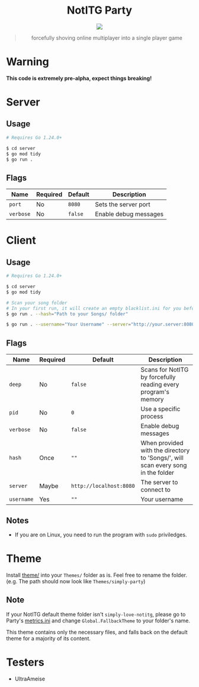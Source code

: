 <div align="center">
  
# NotITG Party

<a href="#">
  <img src="https://img.shields.io/badge/version-pre--alpha-red">  
</a>

> forcefully shoving online multiplayer into a single player game

</div>

# Warning

**This code is extremely pre-alpha, expect things breaking!**

# Server

## Usage

```bash
# Requires Go 1.24.0+ 

$ cd server
$ go mod tidy
$ go run .
```
## Flags

| Name | Required | Default | Description |
| --- | --- | --- | --- |
| `port` | No | `8080` | Sets the server port |
| `verbose` | No | `false` | Enable debug messages |

# Client

## Usage

```bash
# Requires Go 1.24.0+ 

$ cd server
$ go mod tidy

# Scan your song folder
# In your first run, it will create an empty blacklist.ini for you before exiting
$ go run . --hash="Path to your Songs/ folder"

$ go run . --username="Your Username" --server="http://your.server:8080"
```

## Flags

| Name | Required | Default | Description |
| --- | --- | --- | --- |
| `deep` | No | `false` | Scans for NotITG by forcefully reading every program's memory |
| `pid` | No | `0` | Use a specific process |
| `verbose` | No | `false` | Enable debug messages |
| `hash` | Once | `""` | When provided with the directory to 'Songs/', will scan every song in the folder |
| `server` | Maybe | `http://localhost:8080` | The server to connect to |
| `username` | Yes | `""` | Your username |

## Notes

- If you are on Linux, you need to run the program with `sudo` priviledges.

# Theme

Install [theme/](./theme) into your `Themes/` folder as is. Feel free to rename the folder. (e.g. The path should now look like `Themes/simply-party`)

## Note

If your NotITG default theme folder isn't `simply-love-notitg`, please go to Party's [metrics.ini](./theme/metrics.ini) and change `Global.FallbackTheme` to your folder's name.

This theme contains only the necessary files, and falls back on the default theme for a majority of its content.

# Testers
- UltraAmeise
